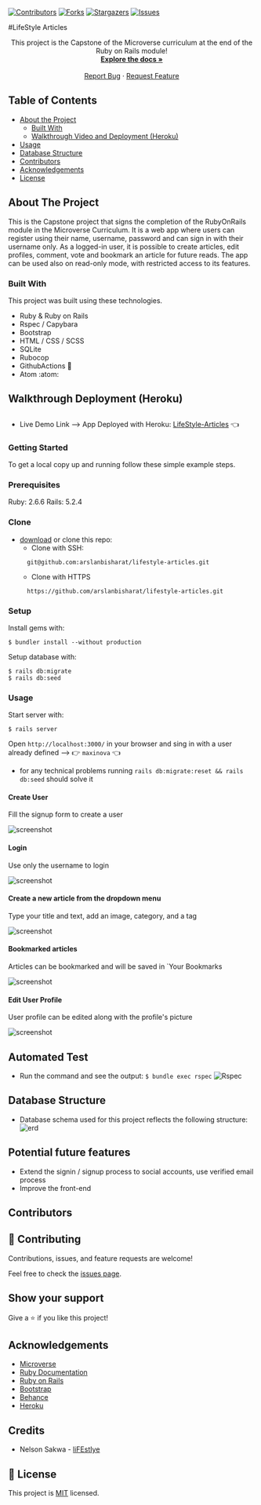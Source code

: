

[![Contributors][contributors-shield]][contributors-url]
[![Forks][forks-shield]][forks-url]
[![Stargazers][stars-shield]][stars-url]
[![Issues][issues-shield]][issues-url]


#LifeStyle Articles

  <p align="center">
    This project is the Capstone of the Microverse curriculum at the end of the Ruby on Rails module!
    <br />
    <a href="https://github.com/arslanbisharat/lifestyle-articles"><strong>Explore the docs »</strong></a>
    <br />
    <br />
    <a href="https://github.com/arslanbisharat/lifestyle-articles/issues">Report Bug</a>
    ·
    <a href="https://github.com/arslanbisharat/lifestyle-articles/issues">Request Feature</a>
  </p>
</p>

<!-- TABLE OF CONTENTS -->
## Table of Contents

* [About the Project](#about-the-project)
  * [Built With](#built-with)
  * [Walkthrough Video and Deployment (Heroku)](#walkthrough-video-and-deployment-(heroku))
* [Usage](#usage)
* [Database Structure](#database-structure)
* [Contributors](#contributors)
* [Acknowledgements](#acknowledgements)
* [License](#license)

<!-- ABOUT THE PROJECT -->
## About The Project

This is the Capstone project that signs the completion of the RubyOnRails module in the Microverse Curriculum.
It is a web app where users can register using their name, username, password and can sign in with their username only.
As a logged-in user, it is possible to create articles, edit profiles, comment, vote and bookmark an article for future reads.
The app can be used also on read-only mode, with restricted access to its features.

### Built With
This project was built using these technologies.
* Ruby & Ruby on Rails
* Rspec / Capybara
* Bootstrap
* HTML / CSS / SCSS
* SQLite
* Rubocop
* GithubActions :muscle:
* Atom :atom:

<!-- Live Demo -->
## Walkthrough Deployment (Heroku)

##
* Live Demo Link --> App Deployed with Heroku: [LifeStyle-Articles](https://lifestyle.herokuapp.com/) :point_left:

### Getting Started

To get a local copy up and running follow these simple example steps.

### Prerequisites

Ruby: 2.6.6
Rails: 5.2.4

### Clone
* [download](https://github.com/arslanbisharat/lifestyle-articles/archive/development.zip) or clone this repo:
  - Clone with SSH:
  ```
    git@github.com:arslanbisharat/lifestyle-articles.git
  ```
  - Clone with HTTPS
  ```
    https://github.com/arslanbisharat/lifestyle-articles.git

### Setup

Install gems with:

```
$ bundler install --without production
```

Setup database with:

```
$ rails db:migrate
$ rails db:seed
```

### Usage

Start server with:

```
$ rails server
```

Open `http://localhost:3000/` in your browser and sing in with a user already defined --> :point_right: ```maxinova``` :point_left:
- for any technical problems running ```rails db:migrate:reset && rails db:seed``` should solve it

#### Create User

Fill the signup form to create a user

![screenshot](app/assets/images/sign_up.png)

#### Login

Use only the username to login

![screenshot](app/assets/images/log_in.png)

#### Create a new article from the dropdown menu

Type your title and text, add an image, category, and a tag

![screenshot](app/assets/images/post.png)

#### Bookmarked articles

Articles can be bookmarked and will be saved in `Your Bookmarks

![screenshot](app/assets/images/follow.png)

#### Edit User Profile

User profile can be edited along with the profile's picture

![screenshot](app/assets/images/cover.png)

  ## Automated Test

* Run the command and see the output: 
```$ bundle exec rspec```
![Rspec](app/assets/images/rspec.png)

## Database Structure
 * Database schema used for this project reflects the following structure:
 ![erd](app/assets/images/erd.png)
 
 ## Potential future features
- Extend the signin / signup process to social accounts, use verified email process
- Improve the front-end

<!-- CONTACT -->
## Contributors


## :handshake: Contributing

Contributions, issues, and feature requests are welcome!

Feel free to check the [issues page](https://github.com/arslanbisharat/lifestyle-articles/issues).

## Show your support

Give a :star: if you like this project!


<!-- ACKNOWLEDGEMENTS -->
## Acknowledgements
* [Microverse](https://www.microverse.org/)
* [Ruby Documentation](https://www.ruby-lang.org/en/documentation/)
* [Ruby on Rails](https://rubyonrails.org/)
* [Bootstrap](https://getbootstrap.com/)
* [Behance](https://www.behance.net/)
* [Heroku](https://www.heroku.com/)

## Credits
* Nelson Sakwa - [liFEstIye](https://www.behance.net/gallery/14554909/liFEsTlye-Mobile-version)

<!-- MARKDOWN LINKS & IMAGES -->
<!-- https://www.markdownguide.org/basic-syntax/#reference-style-links -->
[contributors-shield]: https://img.shields.io/github/contributors/arslanbisharat/lifestyle-articles.svg?style=flat-square
[contributors-url]: https://github.com/arslanbisharat/lifestyle-articles/graphs/contributors
[forks-shield]: https://img.shields.io/github/forks/arslanbisharat/lifestyle-articles.svg?style=flat-square
[forks-url]: https://github.com/arslanbisharat/lifestyle-articles/network/members
[stars-shield]: https://img.shields.io/github/stars/arslanbisharat/lifestyle-articles.svg?style=flat-square
[stars-url]: https://github.com/arslanbisharat/lifestyle-articles/stargazers
[issues-shield]: https://img.shields.io/github/issues/arslanbisharat/lifestyle-articles.svg?style=flat-square
[issues-url]: https://github.com/arslanbisharat/lifestyle-articles/issues

## 📝 License

This project is [MIT](https://opensource.org/licenses/MIT) licensed.
